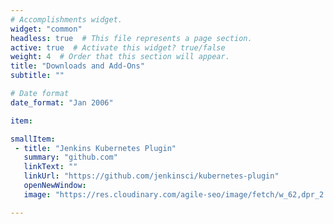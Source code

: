 ```yaml
---
# Accomplishments widget.
widget: "common"  
headless: true  # This file represents a page section.
active: true  # Activate this widget? true/false
weight: 4  # Order that this section will appear.
title: "Downloads and Add-Ons"
subtitle: ""

# Date format
date_format: "Jan 2006"

item:

smallItem: 
 - title: "Jenkins Kubernetes Plugin"
   summary: "github.com"
   linkText: ""
   linkUrl: "https://github.com/jenkinsci/kubernetes-plugin"
   openNewWindow: 
   image: "https://res.cloudinary.com/agile-seo/image/fetch/w_62,dpr_2.0,d_blank_am8gzx.png/https%3A%2F%2Flogo.clearbit.com%2Fgithub.com%3Fsize%3D250"

---
```

